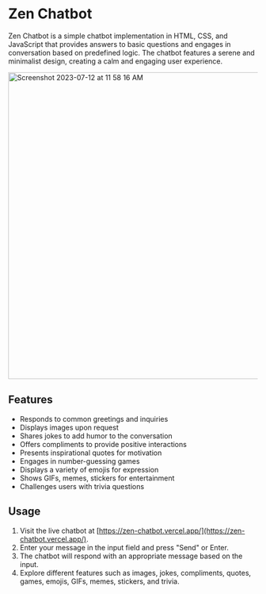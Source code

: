 # Zen Chatbot

Zen Chatbot is a simple chatbot implementation in HTML, CSS, and JavaScript that provides answers to basic questions and engages in conversation based on predefined logic. The chatbot features a serene and minimalist design, creating a calm and engaging user experience.

<img width="618" alt="Screenshot 2023-07-12 at 11 58 16 AM" src="https://github.com/shuddha2021/Zen-Chatbot/assets/81951239/874a6ea7-df95-4f5f-ab60-5b50c4e1b2ad">


## Features

- Responds to common greetings and inquiries
- Displays images upon request
- Shares jokes to add humor to the conversation
- Offers compliments to provide positive interactions
- Presents inspirational quotes for motivation
- Engages in number-guessing games
- Displays a variety of emojis for expression
- Shows GIFs, memes, stickers for entertainment
- Challenges users with trivia questions

## Usage

1. Visit the live chatbot at [https://zen-chatbot.vercel.app/](https://zen-chatbot.vercel.app/).
2. Enter your message in the input field and press "Send" or Enter.
3. The chatbot will respond with an appropriate message based on the input.
4. Explore different features such as images, jokes, compliments, quotes, games, emojis, GIFs, memes, stickers, and trivia.

